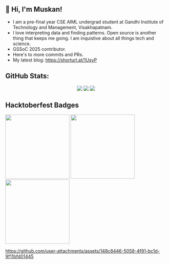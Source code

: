## 🦋 Hi, I'm Muskan!

<!--
**muskansngh07/muskansngh07** is a ✨ _special_ ✨ repository because its `README.md` (this file) appears on your GitHub profile.

Here are some ideas to get you started:
-->

- I am a pre-final year CSE AIML undergrad student at Gandhi Institute of Technology and Management, Visakhapatnam. 
- I love interpreting data and finding patterns. Open source is another thing that keeps me going. I am inquistive about all things tech and science.
- GSSoC 2025 contributor. 
- Here's to more commits and PRs.
- My latest blog: https://shorturl.at/1UsyP


## GitHub Stats:

<div align="center">

  <!-- GitHub Stats -->
  <img src="https://github-readme-stats.vercel.app/api?username=muskansngh07&theme=flag-india&hide_border=false&include_all_commits=false&count_private=false" />

  <!-- Streak Stats -->
  <img src="https://streak-stats.demolab.com?user=muskansngh07&theme=flag-india&hide_border=false" /> 

  <!-- Top Languages -->
  <img src="https://github-readme-stats.vercel.app/api/top-langs/?username=muskansngh07&theme=flag-india&hide_border=false&layout=compact" />

</div>


## Hacktoberfest Badges 

<img src="https://github.com/user-attachments/assets/d2bcd85c-46e1-46f2-bd1b-e91f9af99e3d" width="200" />

<img src="https://github.com/user-attachments/assets/5315bbc1-e3cf-4e69-aede-5d2a08753539" width="200" />

<img src="https://github.com/user-attachments/assets/148c8446-5058-4f91-bc1d-9f11bfd01445" width="200" />

https://github.com/user-attachments/assets/148c8446-5058-4f91-bc1d-9f11bfd01445
<!-- Proudly created with GPRM ( https://gprm.itsvg.in ) -->
